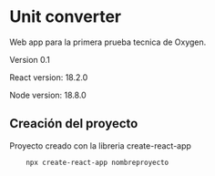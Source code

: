 # Unit converter

Web app para la primera prueba tecnica de Oxygen.

Version 0.1

React version: 18.2.0

Node version: 18.8.0

## Creación del proyecto

Proyecto creado con la libreria create-react-app

```Bash
    npx create-react-app nombreproyecto
```
